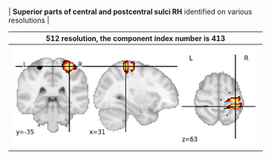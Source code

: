 


| **Superior parts of central and postcentral sulci RH** identified on various resolutions |

| 512 resolution, the component index number is 413|  
|:---:|  
| ![Component 512](../512/final/413.jpg "From component 512: Superior parts of central and postcentral sulci RH") |